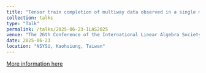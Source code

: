 ```yaml
---
title: "Tensor train completion of multiway data observed in a single mode and QST"
collection: talks
type: "Talk"
permalink: /talks/2025-06-23-ILAS2025
venue: "The 26th Conference of the International Linear Algebra Society (ILAS2025)"
date: 2025-06-23
location: "NSYSU, Kaohsiung, Taiwan"
---
```


[More information here](https://ilas2025.tw/files/ILAS2025-program.pdf)

